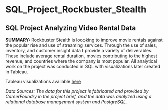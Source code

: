 # SQL_Project_Rockbuster_Stealth
## SQL Project Analyzing Video Rental Data

**SUMMARY:** Rockbuster Stealth is loooking to improve movie rentals against the popular rise and use of streaming services. Through the use of sales, inventory, and customer insight data I provide a variety of deliverables. These include average rental duration, movies contributing to the highest revenue, and countries where the company is most popular. All analytical work on the project was conducted in SQL with visualizations later created in Tableau.

Tableau visualizations available [here](https://public.tableau.com/app/profile/william.zakrzewski/viz/Rockbuster-Info/GenreRevenue) 

*Data Sources: The data for this project is fabricated and provided by CareerFoundry in the project brief, and the data was analyzed using a relational database management system and PostgreSQL.*
